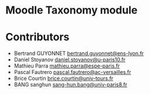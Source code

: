 Moodle Taxonomy module
========

# Contributors

 - Bertrand GUYONNET bertrand.guyonnet@ens-lyon.fr
 - Daniel Stoyanov daniel.stoyanov@u-paris10.fr
 - Mathieu Parra mathieu.parra@espe-paris.fr
 - Pascal Fautrero pascal.fautrero@ac-versailles.fr
 - Brice Courtin brice.courtin@univ-tours.fr
 - BANG sanghun sang-hun.bang@univ-paris8.fr
